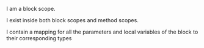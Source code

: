 I am a block scope.

I exist inside both block scopes and method scopes.

I contain a mapping for all the parameters and local variables of the block to their corresponding types